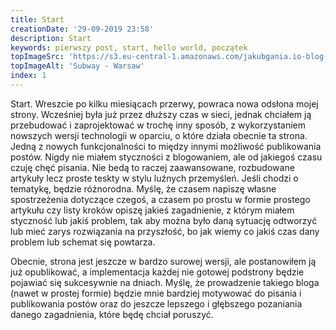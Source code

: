 ```yaml
---
title: Start
creationDate: '29-09-2019 23:58'
description: Start
keywords: pierwszy post, start, hello world, początek
topImageSrc: 'https://s3.eu-central-1.amazonaws.com/jakubgania.io-blog-data/29-09-2019-start/top-image.jpg'
topImageAlt: 'Subway - Warsaw'
index: 1
---
```


Start. Wreszcie po kilku miesiącach przerwy, powraca nowa odsłona mojej strony.
Wcześniej była już przez dłuższy czas w sieci, jednak chciałem ją przebudować i zaprojektować
w trochę inny sposób, z wykorzystaniem nowszych wersji technologii w oparciu, o które działa obecnie ta strona.
Jedną z nowych funkcjonalności to między innymi możliwość publikowania postów.
Nigdy nie miałem styczności z blogowaniem, ale od jakiegoś czasu czuję chęć pisania.
Nie bedą to raczej zaawansowane, rozbudowane artykuły lecz proste teskty w stylu luźnych przemyśleń.
Jeśli chodzi o tematykę, będzie różnorodna. Myślę, że czasem napiszę własne spostrzeżenia dotyczące czegoś,
a czasem po prostu w formie prostego artykułu czy listy kroków opiszę jakieś zagadnienie, z którym
miałem styczność lub jakiś problem, tak aby można było daną sytuację odtworzyć lub mieć
zarys rozwiązania na przyszłość, bo jak wiemy co jakiś czas dany problem lub schemat się powtarza.

Obecnie, strona jest jeszcze w bardzo surowej wersji, ale postanowiłem ją już opublikować, a implementacja
każdej nie gotowej podstrony będzie pojawiać się sukcesywnie na dniach. Myślę, że prowadzenie takiego
bloga (nawet w prostej formie) będzie mnie bardziej motywować do pisania i publikowania postów oraz do
jeszcze lepszego i głębszego pozaniania danego zagadnienia, które będę chciał poruszyć.

